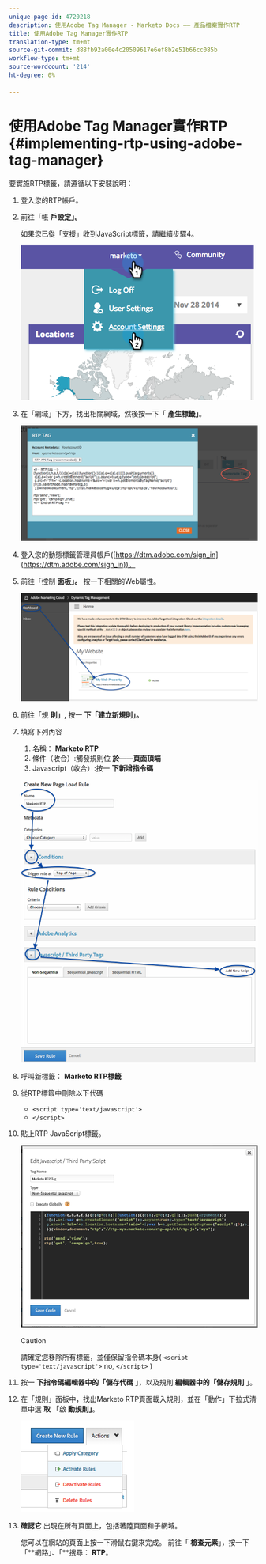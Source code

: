 ```yaml
---
unique-page-id: 4720218
description: 使用Adobe Tag Manager - Marketo Docs —— 產品檔案實作RTP
title: 使用Adobe Tag Manager實作RTP
translation-type: tm+mt
source-git-commit: d88fb92a00e4c20509617e6ef8b2e51b66cc085b
workflow-type: tm+mt
source-wordcount: '214'
ht-degree: 0%

---
```



# 使用Adobe Tag Manager實作RTP {#implementing-rtp-using-adobe-tag-manager}

要實施RTP標籤，請遵循以下安裝說明：

1. 登入您的RTP帳戶。
1. 前往「帳 **戶設定」。**

   如果您已從「支援」收到JavaScript標籤，請繼續步驟4。

   ![](assets/image2014-11-30-15-3a19-3a21-4.png)

1. 在「網域」下方，找出相關網域，然後按一下「 **產生標籤」**。

   ![](assets/image2014-11-30-15-3a20-3a17-4.png)

1. 登入您的動態標籤管理員帳戶([https://dtm.adobe.com/sign_in](https://dtm.adobe.com/sign_in))。
1. 前往「控制 **面板」。** 按一下相關的Web屬性。

   ![](assets/image2014-12-3-17-3a58-3a17.png)

1. 前往「規 **則」,** 按一 **下「建立新規則」。**

1. 填寫下列內容

   1. 名稱： **Marketo RTP**
   1. 條件（收合）:觸發規則位 **於——頁面頂端**
   1. Javascript（收合）:按一 **下新增指令碼**

   ![](assets/image2014-12-3-17-3a59-3a40.png)

1. 呼叫新標籤： **Marketo RTP標籤**
1. 從RTP標籤中刪除以下代碼

   * `<script type='text/javascript'>`
   * `</script>`

1. 貼上RTP JavaScript標籤。

   ![](assets/image2014-12-3-18-3a3-3a45.png)

   >[!CAUTION]
   >
   >請確定您移除所有標籤，並僅保留指令碼本身( `<script type='text/javascript'>` no, `</script>` )

1. 按一 **下指令碼編輯器中的「儲存代碼** 」，以及規則 **編輯器中的「儲存規則** 」。

1. 在「規則」面板中，找出Marketo RTP頁面載入規則，並在「動作」下拉式清單中選 **取** 「啟 **動規則」**。

   ![](assets/image2014-12-3-18-3a4-3a14.png)

1. **確認它** 出現在所有頁面上，包括著陸頁面和子網域。

   您可以在網站的頁面上按一下滑鼠右鍵來完成。 前往「 **檢查元素**」，按一下「**網路」、「**搜尋： **RTP**。
